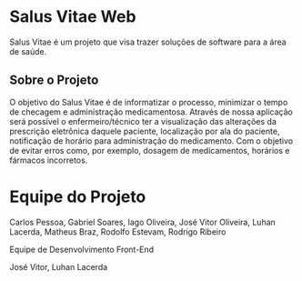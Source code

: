 # Salus Vitae Web

Salus Vitae é um projeto que visa trazer soluções de software para a área de saúde.

## Sobre o Projeto

O objetivo do Salus Vitae é de informatizar o processo, minimizar o tempo de checagem e administração medicamentosa. Através de nossa aplicação será possível o enfermeiro/técnico ter a visualização das alterações da prescrição eletrônica daquele paciente, localização por ala do paciente, notificação de horário para administração do medicamento. Com o objetivo de evitar erros como, por exemplo, dosagem de medicamentos, horários e fármacos incorretos.

# Equipe do Projeto

Carlos Pessoa, Gabriel Soares, Iago Oliveira, José Vitor Oliveira, Luhan Lacerda, Matheus Braz, Rodolfo Estevam, Rodrigo Ribeiro

Equipe de Desenvolvimento Front-End

José Vitor, Luhan Lacerda

